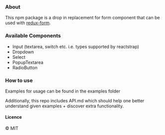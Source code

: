 ### About

This npm package is a drop in replacement for form component that can be used with [redux-form](redux-form.com).

### Available Components
- Input (textarea, switch etc. i.e. types supported by reactstrap)
- Dropdown
- Select
- PopupTextarea
- RadioButton

### How to use
 Examples for usage can be found in the examples folder 

 Additionally, this repo includes API.md which should help one better understand given examples + discover extra functionality.

#### Licence

&copy; MIT
